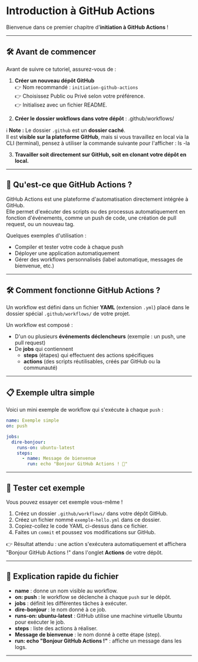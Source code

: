 # Introduction à GitHub Actions

Bienvenue dans ce premier chapitre d'**initiation à GitHub Actions** !

---

## 🛠️ Avant de commencer

Avant de suivre ce tutoriel, assurez-vous de :

1. **Créer un nouveau dépôt GitHub**  
   👉 Nom recommandé : `initiation-github-actions`  
   👉 Choisissez Public ou Privé selon votre préférence.  
   👉 Initialisez avec un fichier README.

2. **Créer le dossier **wokflows** dans votre dépôt** : .github/workflows/

ℹ️ **Note :** Le dossier `.github` est un **dossier caché**.  
Il est **visible sur la plateforme GitHub**, mais si vous travaillez en local via la CLI (terminal), pensez à utiliser la commande suivante pour l'afficher : ls -la

3. **Travailler soit directement sur GitHub, soit en clonant votre dépôt en local.**

---

## 🤔 Qu'est-ce que GitHub Actions ?

GitHub Actions est une plateforme d'automatisation directement intégrée à GitHub.  
Elle permet d'exécuter des scripts ou des processus automatiquement en fonction d'événements, comme un push de code, une création de pull request, ou un nouveau tag.

Quelques exemples d'utilisation :
- Compiler et tester votre code à chaque push
- Déployer une application automatiquement
- Gérer des workflows personnalisés (label automatique, messages de bienvenue, etc.)

---

## 🛠️ Comment fonctionne GitHub Actions ?

Un workflow est défini dans un fichier **YAML** (extension `.yml`) placé dans le dossier spécial `.github/workflows/` de votre projet.

Un workflow est composé :
- D'un ou plusieurs **événements déclencheurs** (exemple : un push, une pull request)
- De **jobs** qui contiennent
  - **steps** (étapes) qui effectuent des actions spécifiques
  - **actions** (des scripts réutilisables, créés par GitHub ou la communauté)

---

## 📋 Exemple ultra simple

Voici un mini exemple de workflow qui s'exécute à chaque `push` :

```yaml
name: Exemple simple
on: push

jobs:
  dire-bonjour:
    runs-on: ubuntu-latest
    steps:
      - name: Message de bienvenue
        run: echo "Bonjour GitHub Actions ! 🚀"
```

---

## 🚀 Tester cet exemple

Vous pouvez essayer cet exemple vous-même !

1. Créez un dossier `.github/workflows/` dans votre dépôt GitHub.
2. Créez un fichier nommé `exemple-hello.yml` dans ce dossier.
3. Copiez-collez le code YAML ci-dessus dans ce fichier.
4. Faites un `commit` et poussez vos modifications sur GitHub.

👉 Résultat attendu : une action s'exécutera automatiquement et affichera "Bonjour GitHub Actions !" dans l'onglet **Actions** de votre dépôt.

---

## 🔎 Explication rapide du fichier

- **name** : donne un nom visible au workflow.
- **on: push** : le workflow se déclenche à chaque `push` sur le dépôt.
- **jobs** : définit les différentes tâches à exécuter.
- **dire-bonjour** : le nom donné à ce job.
- **runs-on: ubuntu-latest** : GitHub utilise une machine virtuelle Ubuntu pour exécuter le job.
- **steps** : liste des actions à réaliser.
- **Message de bienvenue** : le nom donné à cette étape (step).
- **run: echo "Bonjour GitHub Actions !"** : affiche un message dans les logs.

---
